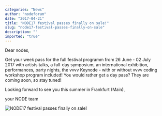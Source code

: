 ```yaml
---
categories: "News"
author: "nodeforum"
date: "2017-04-21"
title: "NODE17 festival passes finally on sale!"
slug: "node17-festival-passes-finally-on-sale"
description: ""
imported: "true"
---
```



Dear nodes,

Get your week pass for the full festival programm from 26 June - 02 July 2017
with artists talks, a full-day symposium, an international exhibition, performances, party nights,
the vvvv Keynode - with or without vvvv coding workshop program included!
You would rather get a day pass?
They are coming soon, so stay tuned!


[](https://nodeforum.org/journal/node17-tickets/)


Looking forward to see you this summer in Frankfurt (Main),

your NODE team

![NODE17 festival passes finally on sale!](8d62282a-aefc-4818-9ccd-6dbf129d5842.jpg) 





